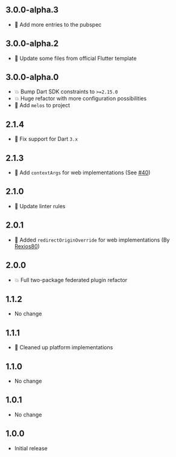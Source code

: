 ## 3.0.0-alpha.3

- 🌹 Add more entries to the pubspec

## 3.0.0-alpha.2

- 🌹 Update some files from official Flutter template

## 3.0.0-alpha.0

- 💥 Bump Dart SDK constraints to `>=2.15.0`
- 💥 Huge refactor with more configuration possibilities
- 🎉 Add `melos` to project

## 2.1.4

- 🌹 Fix support for Dart `3.x`

## 2.1.3

- 🌹 Add `contextArgs` for web implementations (See [#40](https://github.com/ThexXTURBOXx/flutter_web_auth_2/issues/40))

## 2.1.0

- 🌹 Update linter rules

## 2.0.1

- 🌹 Added `redirectOriginOverride` for web implementations (By [Rexios80](https://github.com/Rexios80))

## 2.0.0

- 💥 Full two-package federated plugin refactor

## 1.1.2

- No change

## 1.1.1

- 🌹 Cleaned up platform implementations

## 1.1.0

- No change

## 1.0.1

- No change

## 1.0.0

- Initial release
